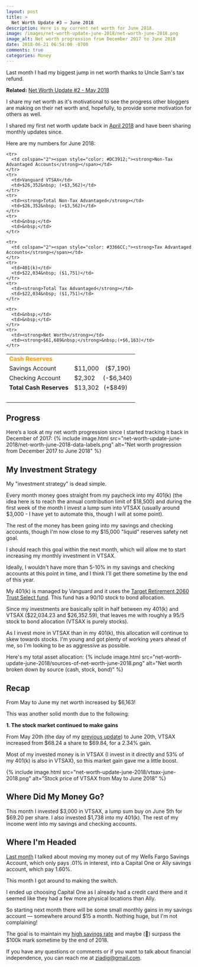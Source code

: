 ```yaml
---
layout: post
title: >
  Net Worth Update #3 – June 2018
description: Here is my current net worth for June 2018.
image: /images/net-worth-update-june-2018/net-worth-june-2018.png
image_alt: Net worth progression from December 2017 to June 2018
date: 2018-06-21 06:54:00 -0700
comments: true
categories: Money
---
```

Last month I had my biggest jump in net worth thanks to Uncle Sam's tax refund.

**Related:** [Net Worth Update #2 - May 2018](/net-worth-may-2018)

I share my net worth as it's motivational to see the progress other bloggers are making on their net worth and, hopefully, to provide some motivation for others as well.

I shared my first net worth update back in [April 2018](/net-worth-april-2018) and have been sharing monthly updates since.

Here are my numbers for June 2018:
<table>
  <tbody>
    <tr>
      <td colspan="2"><span style="color: #FF9900;"><strong>Cash Reserves</strong></span></td>
    </tr>
    <tr>
      <td>Savings Account</td>
      <td>$11,000&nbsp;&nbsp;&nbsp; ($7,190)</td>
    </tr>
    <tr>
      <td>Checking Account</td>
      <td>$2,302&nbsp;&nbsp;&nbsp;&nbsp; (-$6,340)</td>
    </tr>
    <tr>
      <td><strong>Total Cash Reserves</strong></td>
      <td>$13,302&nbsp;&nbsp; (+$849)</td>
    </tr>
    <tr>
      <td>&nbsp;</td>
      <td>&nbsp;</td>
    </tr>

    <tr>
      <td colspan="2"><span style="color: #DC3912;"><strong>Non-Tax Advantaged Accounts</strong></span></td>
    </tr>
    <tr>
      <td>Vanguard VTSAX</td>
      <td>$26,352&nbsp; (+$3,562)</td>
    </tr>
    <tr>
      <td><strong>Total Non-Tax Advantaged</strong></td>
      <td>$26,352&nbsp; (+$3,562)</td>
    </tr>
    <tr>
      <td>&nbsp;</td>
      <td>&nbsp;</td>
    </tr>

    <tr>
      <td colspan="2"><span style="color: #3366CC;"><strong>Tax Advantaged Accounts</strong></span></td>
    </tr>
    <tr>
      <td>401(k)</td>
      <td>$22,034&nbsp; ($1,751)</td>
    </tr>
    <tr>
      <td><strong>Total Tax Advantaged</strong></td>
      <td>$22,034&nbsp; ($1,751)</td>
    </tr>

    <tr>
      <td>&nbsp;</td>
      <td>&nbsp;</td>
    </tr>
    <tr>
      <td><strong>Net Worth</strong></td>
      <td><strong>$61,689&nbsp;</strong>&nbsp;(+$6,163)</td>
    </tr>
  </tbody>
</table>

## Progress
Here’s a look at my net worth progression since I started tracking it back in December of 2017:
{% include image.html src="net-worth-update-june-2018/net-worth-june-2018-data-labels.png" alt="Net worth progression from December 2017 to June 2018" %}

## My Investment Strategy
My "investment strategy" is dead simple.

Every month money goes straight from my paycheck into my 401(k) (the idea here is to reach the annual contribution limit of $18,500) and during the first week of the month I invest a lump sum into VTSAX (usually around $3,000 - I have yet to automate this, though I will at some point).

The rest of the money has been going into my savings and checking accounts, though I'm now close to my $15,000 "liquid" reserves safety net goal.

I should reach this goal within the next month, which will allow me to start increasing my monthly investment in VTSAX.

Ideally, I wouldn't have more than 5-10% in my savings and checking accounts at this point in time, and I think I'll get there sometime by the end of this year.

My 401(k) is managed by Vanguard and it uses the [Target Retirement 2060 Trust Select fund](https://institutional.vanguard.com/VGApp/iip/site/institutional/investments/productoverview?fundId=1685). This fund has a 90/10 stock to bond allocation.

Since my investments are basically split in half between my 401(k) and VTSAX ($22,034.23 and $26,352.59), that leaves me with roughly a 95/5 stock to bond allocation (VTSAX is purely stocks).

As I invest more in VTSAX than in my 401(k), this allocation will continue to skew towards stocks. I'm young and got plenty of working years ahead of me, so I'm looking to be as aggressive as possible.

Here's my total asset allocation:
{% include image.html src="net-worth-update-june-2018/sources-of-net-worth-june-2018.png" alt="Net worth broken down by source (cash, stock, bond)" %}

## Recap
From May to June my net worth increased by $6,163!

This was another solid month due to the following:

**1. The stock market continued to make gains**

From May 20th (the day of my [previous update](/net-worth-may-2018)) to June 20th, VTSAX increased from $68.24 a share to $69.84, for a 2.34% gain.

Most of my invested money is in VTSAX (I invest in it directly and 53% of my 401(k) is also in VTSAX), so this market gain gave me a little boost.

{% include image.html src="net-worth-update-june-2018/vtsax-june-2018.png" alt="Stock price of VTSAX from May to June 2018" %}

## Where Did My Money Go?
This month I invested $3,000 in VTSAX, a lump sum buy on June 5th for $69.20 per share. I also invested $1,738 into my 401(k). The rest of my income went into my savings and checking accounts.

## Where I'm Headed
[Last month](/net-worth-may-2018) I talked about moving my money out of my Wells Fargo Savings Account, which only pays .01% in interest, into a Capital One or Ally savings account, which pay 1.60%.

This month I got around to making the switch.

I ended up choosing Capital One as I already had a credit card there and it seemed like they had a few more physical locations than Ally.

So starting next month there will be some small monthly gains in my savings account –– somewhere around $15 a month. Nothing huge, but I'm not complaining!

The goal is to maintain my [high savings rate](/may-2018-income-expenses) and maybe (🤞) surpass the $100k mark sometime by the end of 2018.

If you have any questions or comments or if you want to talk about financial independence, you can reach me at ziadig@gmail.com.
